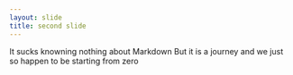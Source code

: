 ```yaml
---
layout: slide
title: second slide
---
```


It sucks knowning nothing about Markdown
But it is a journey and we just so happen to be starting from zero

